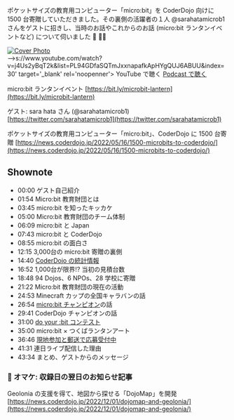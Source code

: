 ポケットサイズの教育用コンピューター「micro:bit」を CoderDojo 向けに 1500 台寄贈していただきました。その裏側の活躍者の１人 @sarahatamicrob1 さんをゲストに招きし、当時のお話やこれからのお話 (micro:bit ランタンイベントなど) について伺いました 🎤 🏮✨

<div class='episode-cover'>
  <a href='https://www.youtube.com/watch?v=j4Us2yBqT2k&list=PL94GDfaSQTmJxxnapafkApHYgQUJ6ABUU&index=30'
     target='_blank' rel='noopenner'>
    <img src='/podcasts/30.png' alt='Cover Photo'>
  </a>
  <div class='btn-cover'>
    <a class='btn-blue' href='http        <!--<a href='#shownote'><i class="fa-solid fa-message-pen" style='color: #2275ca;'></i></a>-->s://www.youtube.com/watch?v=j4Us2yBqT2k&list=PL94GDfaSQTmJxxnapafkApHYgQUJ6ABUU&index=30' target='_blank' rel='noopenner'><i class='fa fa-youtube'></i> YouTube で聴く </a>
    <a class='btn-blue' href='https://podcasters.spotify.com/pod/show/coderdojo-japan/episodes/030---Microbit---CoderDojo-e1s61rm' target='_blank' rel='noopenner'><i class='fas fa-podcast'></i> Podcast で聴く </a>
  </div>
</div>

micro:bit ランタンイベント
[https://bit.ly/microbit-lantern](https://bit.ly/microbit-lantern)

ゲスト: sara hata さん (@sarahatamicrob1)
[https://twitter.com/sarahatamicrob1](https://twitter.com/sarahatamicrob1)

ポケットサイズの教育用コンピューター「micro:bit」、CoderDojo に 1500 台寄贈
[https://news.coderdojo.jp/2022/05/16/1500-microbits-to-coderdojo/](https://news.coderdojo.jp/2022/05/16/1500-microbits-to-coderdojo/)


## Shownote

- 00:00 ゲスト自己紹介 
- 01:54 Micro:bit 教育財団とは
- 03:45 micro:bit を知ったキッカケ
- 05:00 Micro:bit 教育財団のチーム体制
- 06:09 micro:bit と Japan
- 07:43 micro:bit と CoderDojo 
- 08:55 micro:bit の面白さ
- 12:15 3,000台の micro:bit 寄贈の裏側
- 14:40 [CoderDojo の統計情報](https://coderdojo.jp/stats)
- 16:52 1,000台が限界!? 当初の見積台数
- 18:48 94 Dojos、6 NPOs、28 学校に寄贈
- 21:22 Micro:bit 教育財団の現在の活動
- 24:53 Minecraft カップの全国キャラバンの話
- 26:54 [micro:bit チャンピオン](https://microbit.org/champions)の話
- 29:41 CoderDojo チャンピオンの話
- 31:00 [do your :bit コンテスト](https://microbit.org/ja/projects/do-your-bit)
- 35:00 micro:bit × つくばランタンアート
- 36:46 [現地参加と郵送で応募受付中](https://bit.ly/microbit-lantern)
- 41:31 連日ライブ配信した理由
- 43:34 まとめ、ゲストからのメッセージ

### 📰 オマケ: 収録日の翌日のお知らせ記事
Geolonia の支援を得て、地図から探せる「DojoMap」を開発
[https://news.coderdojo.jp/2022/12/01/dojomap-and-geolonia/](https://news.coderdojo.jp/2022/12/01/dojomap-and-geolonia/)
